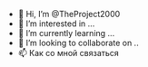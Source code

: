 - 👋 Hi, I’m @TheProject2000
- 👀 I’m interested in ...
- 🌱 I’m currently learning ...
- 💞️ I’m looking to collaborate on ..
- 📫 Как со мной связаться

<!---
TheProject2000/TheProject2000 is a ✨ special ✨ repository because its `README.md` (this file) appears on your GitHub profile.
You can click the Preview link to take a look at your changes.
--->
